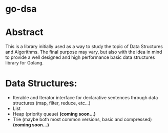 # go-dsa

# Abstract
This is a library initially used as a way to study the topic of Data Structures and Algorithms. The final purpose may vary, but also with the idea in mind to provide a well designed and high performance basic data structures library for Golang.

# Data Structures:
- Iterable and Iterator interface for declarative sentences through data structures (map, filter, reduce, etc...)
- List
- Heap (priority queue) **(coming soon...)**
- Trie (maybe both most common versions, basic and compressed) **(coming soon...)**
